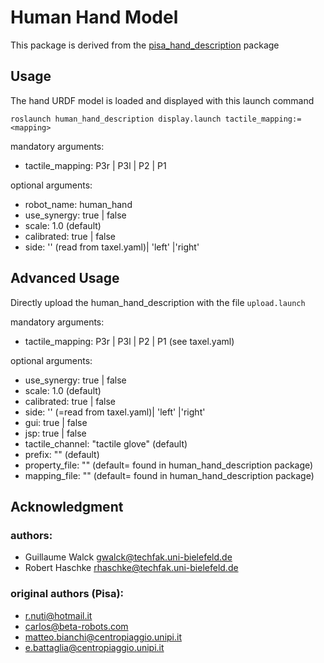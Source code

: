 Human Hand Model
===============

This package is derived from the [pisa_hand_description](https://github.com/WEARHAP/hand-models/tree/master/pisa_hand_description) package

## Usage 

The hand URDF model is loaded and displayed with this launch command

```
roslaunch human_hand_description display.launch tactile_mapping:=<mapping>
```

mandatory arguments:

- tactile_mapping: P3r | P3l | P2 | P1

optional arguments:

- robot_name: human_hand
- use_synergy: true | false
- scale: 1.0 (default)
- calibrated: true | false
- side: '' (read from taxel.yaml)| 'left' |'right' 

## Advanced Usage

Directly upload the human_hand_description with the file `upload.launch`

mandatory arguments:

- tactile_mapping: P3r | P3l | P2 | P1 (see taxel.yaml)

optional arguments:

- use_synergy: true | false
- scale: 1.0 (default)
- calibrated: true | false
- side: '' (=read from taxel.yaml)| 'left' |'right' 
- gui: true | false
- jsp: true | false
- tactile_channel: "tactile glove" (default)
- prefix: "" (default)
- property_file: "" (default= found in human_hand_description package)
- mapping_file: "" (default= found in human_hand_description package)


## Acknowledgment

### authors:
- Guillaume Walck gwalck@techfak.uni-bielefeld.de
- Robert Haschke rhaschke@techfak.uni-bielefeld.de

### original authors (Pisa):
- r.nuti@hotmail.it
- carlos@beta-robots.com
- matteo.bianchi@centropiaggio.unipi.it
- e.battaglia@centropiaggio.unipi.it
